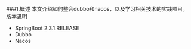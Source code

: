 ###1.概述
本文介绍如何整合dubbo和nacos，以及学习相关技术的实践项目。
<br>版本说明
- SpringBoot 2.3.1.RELEASE
- Dubbo 
- Nacos 

   
